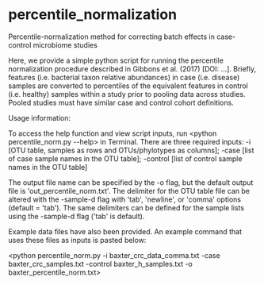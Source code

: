 # percentile_normalization
Percentile-normalization method for correcting batch effects in case-control microbiome studies

Here, we provide a simple python script for running the percentile normalization procedure described in Gibbons et al. (2017) [DOI: ...]. Briefly, features (i.e. bacterial taxon relative abundances) in case (i.e. disease) samples are converted to percentiles of the equivalent features in control (i.e. healthy) samples within a study prior to pooling data across studies. Pooled studies must have similar case and control cohort definitions.

Usage information:

To access the help function and view script inputs, run <python percentile_norm.py --help> in Terminal. There are three required inputs: -i [OTU table, samples as rows and OTUs/phylotypes as columns]; -case [list of case sample names in the OTU table]; -control [list of control sample names in the OTU table]

The output file name can be specified by the -o flag, but the default output file is 'out_percentile_norm.txt'. The delimiter for the OTU table file can be altered with the -sample-d flag with 'tab', 'newline', or 'comma' options (default = 'tab'). The same delimiters can be defined for the sample lists using the -sample-d flag ('tab' is default).

Example data files have also been provided. An example command that uses these files as inputs is pasted below:

<python percentile_norm.py -i baxter_crc_data_comma.txt -case baxter_crc_samples.txt -control baxter_h_samples.txt -o baxter_percentile_norm.txt>
